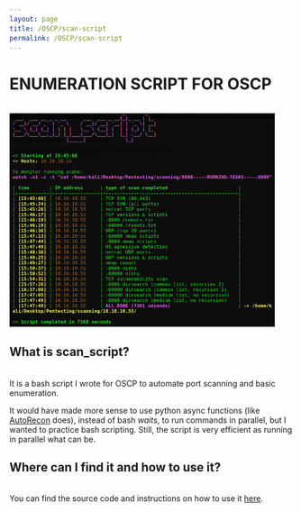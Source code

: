 ```yaml
---
layout: page
title: /OSCP/scan-script
permalink: /OSCP/scan-script
---
```


<h1>ENUMERATION SCRIPT FOR OSCP</h1>

<p><br><img src="/OSCP/execution-example.png" alt="execution example" width="470.5" height="378.5"></p>

<h2>What is scan_script?</h2>

<p><br>It is a bash script I wrote for OSCP to automate port scanning and basic enumeration.</p>

<p>It would have made more sense to use python async functions (like <a href="https://github.com/Tib3rius/AutoRecon" target="_blank" rel="noopener noreferrer">AutoRecon</a> does), instead of bash <i>waits</i>, to run commands in parallel, but I wanted to practice bash scripting. Still, the script is very efficient as running in parallel what can be.</p>

<h2>Where can I find it and how to use it?</h2>

<p><br>You can find the source code and instructions on how to use it <a href="https://github.com/Plotkine/scan_script" target="_blank" rel="noopener noreferrer">here</a>.</p>
